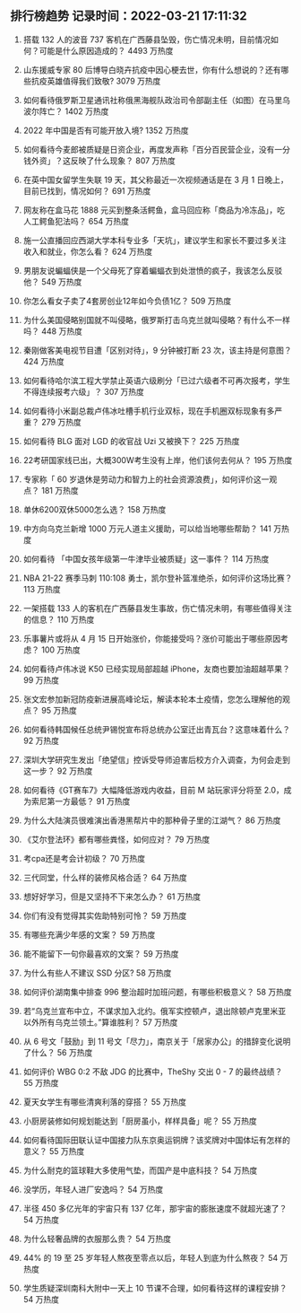 
## 排行榜趋势 记录时间：2022-03-21 17:11:32
  
  1. 搭载 132 人的波音 737 客机在广西藤县坠毁，伤亡情况未明，目前情况如何？可能是什么原因造成的？ 4493 万热度
    
  2. 山东援威专家 80 后博导白晓卉抗疫中因心梗去世，你有什么想说的？还有哪些抗疫英雄值得我们致敬? 3079 万热度
    
  3. 如何看待俄罗斯卫星通讯社称俄黑海舰队政治司令部副主任（如图）在马里乌波尔阵亡？ 1402 万热度
    
  4. 2022 年中国是否有可能开放入境? 1352 万热度
    
  5. 如何看待今麦郎被质疑是日资企业，再度发声称「百分百民营企业，没有一分钱外资」？这反映了什么现象？ 807 万热度
    
  6. 在英中国女留学生失联 19 天，其父称最近一次视频通话是在 3 月 1 日晚上，目前已找到，情况如何？ 691 万热度
    
  7. 网友称在盒马花 1888 元买到整条活鳄鱼，盒马回应称「商品为冷冻品」，吃人工鳄鱼犯法吗？ 654 万热度
    
  8. 施一公直播回应西湖大学本科专业多「天坑」，建议学生和家长不要过多关注收入和就业，你怎么看？ 624 万热度
    
  9. 男朋友说蝙蝠侠是一个父母死了穿着蝙蝠衣到处泄愤的疯子，我该怎么反驳他？ 549 万热度
    
  10. 你怎么看女子卖了4套房创业12年如今负债1亿？ 509 万热度
    
  11. 为什么美国侵略别国就不叫侵略，俄罗斯打击乌克兰就叫侵略？有什么不一样吗？ 448 万热度
    
  12. 秦刚做客美电视节目遭「区别对待」，9 分钟被打断 23 次，该主持是何意图？ 424 万热度
    
  13. 如何看待哈尔滨工程大学禁止英语六级刷分「已过六级者不可再次报考，学生不得连续报考六级」？ 307 万热度
    
  14. 如何看待小米副总裁卢伟冰吐槽手机行业双标，现在手机圈双标现象有多严重？ 279 万热度
    
  15. 如何看待 BLG 面对 LGD 的收官战 Uzi 又被换下？ 225 万热度
    
  16. 22考研国家线已出，大概300W考生没有上岸，他们该何去何从？ 195 万热度
    
  17. 专家称「 60 岁退休是劳动力和智力上的社会资源浪费」，如何评价这一观点？ 181 万热度
    
  18. 单休6200双休5000怎么选？ 158 万热度
    
  19. 中方向乌克兰新增 1000 万元人道主义援助，可以给当地哪些帮助？ 141 万热度
    
  20. 如何看待 「中国女孩年级第一牛津毕业被质疑」这一事件？ 114 万热度
    
  21. NBA 21-22 赛季马刺 110:108 勇士，凯尔登补篮准绝杀，如何评价这场比赛？ 113 万热度
    
  22. 一架搭载 133 人的客机在广西藤县发生事故，伤亡情况未明，有哪些值得关注的信息？ 110 万热度
    
  23. 乐事薯片或将从 4 月 15 日开始涨价，你能接受吗？涨价可能出于哪些原因考虑？ 100 万热度
    
  24. 如何看待卢伟冰说 K50 已经实现局部超越 iPhone，友商也要加油超越苹果？ 99 万热度
    
  25. 张文宏参加新冠防疫新进展高峰论坛，解读本轮本土疫情，您怎么理解他的观点？ 95 万热度
    
  26. 如何看待韩国候任总统尹锡悦宣布将总统办公室迁出青瓦台？这意味着什么？ 92 万热度
    
  27. 深圳大学研究生发出「绝望信」控诉受导师迫害后校方介入调查，为何会走到这一步？ 92 万热度
    
  28. 如何看待《GT赛车7》大幅降低游戏内收益，目前 M 站玩家评分将至 2.0，成为索尼第一方最低？ 91 万热度
    
  29. 为什么大陆演员很难演出香港黑帮片中的那种骨子里的江湖气？ 86 万热度
    
  30. 《艾尔登法环》都有哪些粪怪，如何应对？ 79 万热度
    
  31. 考cpa还是考会计初级？ 70 万热度
    
  32. 三代同堂，什么样的装修风格合适？ 64 万热度
    
  33. 想好好学习，但是又坚持不下来怎么办？ 61 万热度
    
  34. 你们有没有觉得其实佐助特别可怜？ 59 万热度
    
  35. 有哪些充满少年感的文案？ 59 万热度
    
  36. 能不能留下一句你最喜欢的文案？ 59 万热度
    
  37. 为什么有些人不建议 SSD 分区? 58 万热度
    
  38. 如何评价湖南集中排查 996 整治超时加班问题，有哪些积极意义？ 58 万热度
    
  39. 若“乌克兰宣布中立，不谋求加入北约。俄军实控顿卢，退出除顿卢克里米亚以外所有乌克兰领土。”算谁胜利？ 57 万热度
    
  40. 从 6 号文「鼓励」到 11 号文「尽力」，南京关于「居家办公」的措辞变化说明了什么？ 56 万热度
    
  41. 如何评价 WBG 0:2 不敌 JDG 的比赛中，TheShy 交出 0 - 7 的最终战绩？ 55 万热度
    
  42. 夏天女学生有哪些清爽利落的穿搭？ 55 万热度
    
  43. 小厨房装修如何规划能达到「厨房虽小，样样具备」呢？ 55 万热度
    
  44. 如何看待国际田联认证中国接力队东京奥运铜牌？该奖牌对中国体坛有怎样的意义？ 55 万热度
    
  45. 为什么耐克的篮球鞋大多使用气垫，而国产是中底科技？ 54 万热度
    
  46. 没学历，年轻人进厂安逸吗？ 54 万热度
    
  47. 半径 450 多亿光年的宇宙只有 137 亿年，那宇宙的膨胀速度不就超光速了？ 54 万热度
    
  48. 为什么轻奢品牌的衣服那么贵？ 54 万热度
    
  49. 44% 的 19 至 25 岁年轻人熬夜至零点以后，年轻人到底为什么熬夜？ 54 万热度
    
  50. 学生质疑深圳南科大附中一天上 10 节课不合理，如何看待这样的课程安排？ 54 万热度
    